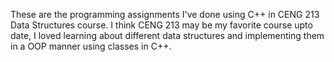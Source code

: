 These are the programming assignments I've done using C++ in CENG 213 Data Structures course.
I think CENG 213 may be my favorite course upto date, I loved learning about different data structures and implementing them in a OOP manner using classes in C++.
